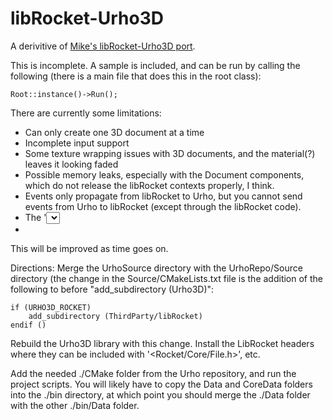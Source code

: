 # libRocket-Urho3D

A derivitive of [Mike's libRocket-Urho3D port](https://github.com/realrunner/urho3d-librocket).

This is incomplete. A sample is included, and can be run by calling the following (there is a main file that does this in the root class):

    Root::instance()->Run();

There are currently some limitations:
- Can only create one 3D document at a time
- Incomplete input support
- Some texture wrapping issues with 3D documents, and the material(?) leaves it looking faded
- Possible memory leaks, especially with the Document components, which do not release the libRocket contexts properly, I think.
- Events only propagate from libRocket to Urho, but you cannot send events from Urho to libRocket (except through the libRocket code).
- The '<select>' element does not display.
- 


This will be improved as time goes on.

Directions:
Merge the UrhoSource directory with the UrhoRepo/Source directory (the change in the Source/CMakeLists.txt file is the addition of the following to before "add_subdirectory (Urho3D)":

    if (URHO3D_ROCKET)
        add_subdirectory (ThirdParty/libRocket)
    endif ()

Rebuild the Urho3D library with this change. Install the LibRocket headers where they can be included with '<Rocket/Core/File.h>', etc.

Add the needed ./CMake folder from the Urho repository, and run the project scripts. You will likely have to copy the Data and CoreData folders into the ./bin directory, at which point you should merge the ./Data folder with the other ./bin/Data folder.
